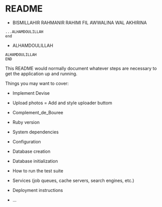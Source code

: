# README
* BISMILLAHIR RAHMANIR RAHIMI FIL AWWALINA WAL AKHIRINA
```BISMILLAHIR_RAHMANIR_RAHIMI
...ALHAMDOULILLAH
end
```
* ALHAMDOULILLAH
```ALHAMDOULILLAH
ALHAMDOULILLAH
END
```
This README would normally document whatever steps are necessary to get the
application up and running.

Things you may want to cover:

* Implement Devise
* Upload photos = Add and style uploader buttom
* Complement_de_Bouree
* Ruby version

* System dependencies

* Configuration

* Database creation

* Database initialization

* How to run the test suite

* Services (job queues, cache servers, search engines, etc.)

* Deployment instructions

* ...
